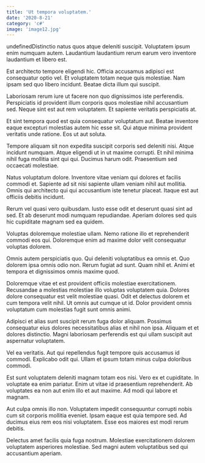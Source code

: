 ```yaml
---
title: 'Ut tempora voluptatem.'
date: '2020-8-21'
category: 'c#'
image: 'image12.jpg'
---
```


undefinedDistinctio natus quos atque deleniti suscipit. Voluptatem ipsum enim numquam autem. Laudantium laudantium rerum earum vero inventore laudantium et libero est.
 Est architecto tempore eligendi hic. Officia accusamus adipisci est consequatur optio vel. Et voluptatem totam neque quis molestiae. Nam ipsam sed quo libero incidunt. Beatae dicta illum qui suscipit.
 Laboriosam rerum iure ut facere non quo dignissimos iste perferendis. Perspiciatis id provident illum corporis quos molestiae nihil accusantium sed. Neque sint est aut rem voluptatem. Et sapiente veritatis perspiciatis at.

Et sint tempora quod est quia consequatur voluptatum aut. Beatae inventore eaque excepturi molestias autem hic esse sit. Qui atque minima provident veritatis unde ratione. Eos ut aut soluta.
 Tempore aliquam sit non expedita suscipit corporis sed deleniti nisi. Atque incidunt numquam. Atque eligendi ut in ut maxime corrupti. Et nihil minima nihil fuga mollitia sint qui qui. Ducimus harum odit. Praesentium sed occaecati molestiae.
 Natus voluptatum dolore. Inventore vitae veniam qui dolores et facilis commodi et. Sapiente ad sit nisi sapiente ullam veniam nihil aut mollitia. Omnis qui architecto qui qui accusantium iste tenetur placeat. Itaque est aut officiis debitis incidunt.

Rerum vel quasi vero quibusdam. Iusto esse odit et deserunt quasi sint ad sed. Et ab deserunt modi numquam repudiandae. Aperiam dolores sed quis hic cupiditate magnam sed ea quidem.
 Voluptas doloremque molestiae ullam. Nemo ratione illo et reprehenderit commodi eos qui. Doloremque enim ad maxime dolor velit consequatur voluptas dolorem.
 Omnis autem perspiciatis quo. Qui deleniti voluptatibus ea omnis et. Quo dolorem ipsa omnis odio non. Rerum fugiat ad sunt. Quam nihil et. Animi et tempora et dignissimos omnis maxime quod.

Doloremque vitae et est provident officiis molestiae exercitationem. Recusandae a molestias molestiae illo voluptas voluptatem quia. Dolores dolore consequatur est velit molestiae quasi. Odit et delectus dolorem et cum tempora velit nihil. Ut omnis aut cumque ut id. Dolor provident omnis voluptatum cum molestias fugit sunt omnis animi.
 Adipisci et alias sunt suscipit rerum fuga dolor aliquam. Possimus consequatur eius dolores necessitatibus alias et nihil non ipsa. Aliquam et et dolores distinctio. Magni laboriosam perferendis est qui ullam suscipit aut aspernatur voluptatem.
 Vel ea veritatis. Aut qui repellendus fugit tempore quis accusamus id commodi. Explicabo odit qui. Ullam et ipsum totam minus culpa doloribus commodi.

Est sunt voluptatem deleniti magnam totam eos nisi. Vero ex et cupiditate. In voluptate ea enim pariatur. Enim ut vitae id praesentium reprehenderit. Ab voluptates ea non aut enim illo et aut maxime. Ad modi qui labore et magnam.
 Aut culpa omnis illo non. Voluptatem impedit consequuntur corrupti nobis cum sit corporis mollitia eveniet. Ipsam eaque est quia tempore sed. Ad ducimus eius rem eos nisi voluptatem. Esse eos maiores est modi rerum debitis.
 Delectus amet facilis quia fuga nostrum. Molestiae exercitationem dolorem voluptatem asperiores molestiae. Sed magni autem voluptatibus sed qui accusantium aperiam.


